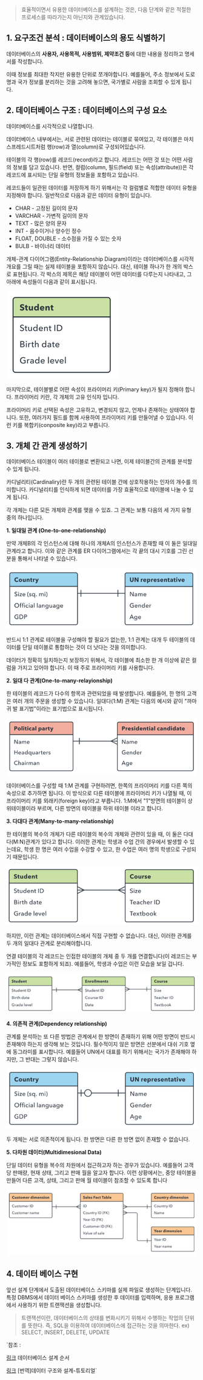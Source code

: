 
> 효율적이면서 유용한 데이터베이스를 설계하는 것은, 다음 단계와 같은 적절한 프로세스를 따라가는지 아닌지와 관계있습니다.
>






## 1. 요구조건 분석 : 데이터베이스의 용도 식별하기

데이터베이스의 **사용자, 사용목적, 사용범위, 제약조건 등**에 대한 내용을 정리하고 명세서를 작성합니다.

이때 정보를 최대한 작지만 유용한 단위로 쪼개야합니다. 예를들어, 주소 정보에서 도로명과 국가 정보를 분리하는 것을 고려해 놓으면, 국가별로 사람을 조회할 수 있게 됩니다.






## 2. 데이터베이스 구조 : 데이터베이스의 구성 요소

데이터베이스를 시각적으로 나열합니다.

데이터베이스 내부에서는, 서로 관련된 데이터는 테이블로 묶여있고, 각 테이블은 마치 스프레드시트처럼 행(row)과 열(column)로 구성되어있습니다.

테이블의 각 행(row)를 레코드(record)라고 합니다. 레코드는 어떤 것 또는 어떤 사람의 정보를 담고 있습니다. 반면, 컬럼(column, 필드(field) 또는 속성(attribute))은 각 레코드에 표시되는 단일 유형의 정보들을 포함하고 있습니다. 

레코드들이 일관된 데이터를 저장하게 하기 위해서는 각 컬럼별로 적합한 데이터 유형을 지정해야 합니다. 일반적으로 다음과 같은 데이터 유형이 있습니다.

- CHAR - 고정된 길이의 문자
- VARCHAR - 가변적 길이의 문자
- TEXT - 많은 양의 문자
- INT - 음수이거나 양수인 정수
- FLOAT, DOUBLE - 소수점을 가질 수 있는 숫자
- BULB - 바이너리 데이터

개체-관계 다이어그램(Entity-Relationship Diagram)이라는 데이터베이스를 시각적 개요를 그릴 때는 실제 테이블을 포함하지 않습니다. 대신, 테이블 하나가 한 개의 박스로 표현됩니다. 각 박스의 제목은 해당 테이블이 어떤 데이터를 다루는지 나타내고, 그 아래에 속성들이 다음과 같이 표시됩니다.

![2018_06_22_db_01](/assets/img/2018_06_22_db_01.PNG)

마지막으로, 테이블별로 어떤 속성이 프라이머리 키(Primary key)가 될지 정해야 합니다. 프라이머리 키란, 각 개체의 고유 인식자 입니다.

프라이머리 키로 선택된 속성은 고유하고, 변경되지 않고, 언제나 존재하는 상태여야 합니다. 또한, 여러가지 필드를 함께 사용하여 프라이머리 키를 만들어낼 수 있습니다. 이런 키를 복합키(conposite key)라고 부릅니다.





## 3. 개체 간 관계 생성하기

데이터베이스 테이블이 여러 테이블로 변환되고 나면, 이제 테이블간의 관계를 분석할 수 있게 됩니다.

카디널리티(Cardinaliry)란 두 개의 관련된 테이블 간에 상호작용하는 인자의 개수를 의미합니다. 카디널리티를 인식하게 되면 데이터를 가장 효율적으로 테이블에 나눌 수 있게 됩니다.

각 개체는 다른 모든 개체와 관계를 맺을 수 있죠. 그 관계는 보통 다음의 세 가지 유형 중의 하나입니다.



**1. 일대일 관계 (One-to-one-relationship)**

만약 개체B의 각 인스턴스에 대해 하나의 개체A의 인스턴스가 존재할 때 이 둘은 일대일 관계라고 합니다. 이와 같은 관계를 ER 다이어그램에서는 각 끝의 대시 기호를 그린 선분을 통해서 나타낼 수 있습니다.

![2018_06_22_db_02](/assets/img/2018_06_22_db_02.PNG)

반드시 1:1 관계로 테이블을 구성해야 할 필요가 없는한, 1:1 관계는 대개 두 테이블의 데이터를 단일 테이블로 통합하는 것이 더 낫다는 것을 의미합니다. 

데이터가 정확히 일치하는지 보장하기 위해서, 각 테이블에 최소한 한 개 이상에 같은 컬럼을 가지고 있어야 합니다. 이 때 주로 프라이머리 키를 사용합니다.



**2. 일대 다 관계(One-to-many-relayionship)**

한 테이블의 레코드가 다수의 항목과 관련되었을 때 발생합니다. 예를들어, 한 명의 고객은 여러 개의 주문을 생성할 수 있습니다. 일대다(1:M) 관계는 다음의 예시와 같이 "까마귀 발 표기법"이라는 표기법으로 표시됩니다.

![2018_06_22_db_03](/assets/img/2018_06_22_db_03.PNG)

데이터베이스를 구성할 때 1:M 관계를 구현하려면, 한쪽의 프라이머리 키를 다른 쪽의 속성으로 추가하면 됩니다. 이 방식으로 다른 테이블에 프라이머리 키가 나열될 때, 이 프라이머리 키를 외래키(foreign key)라고 부릅니다. 1:M에서 "1"방면의 테이블이 상위테이블이라 부르며, 다른 방면의 테이블을 하위 테이블 이라고 합니다.



**3. 다대다 관계(Many-to-many-relationship)**

한 테이블의 복수의 개체가 다른 테이블의 복수의 개체와 관련이 있을 때, 이 둘은 다대다(M:N)관계가 있다고 합니다. 이러한 관계는 학생과 수업 간의 경우에서 발생할 수 있는데요, 학생 한 명은 여러 수업을 수강할 수 있고, 한 수업은 여러 명의 학생으로 구성되기 때문입니다.

![2018_06_22_db_04](/assets/img/2018_06_22_db_04.PNG)

하지만, 이런 관계는 데이터베이스에서 직접 구현할 수 없습니다. 대신, 이러한 관계를 두 개의 일대다 관계로 분리해야합니다.

연결 테이블의 각 레코드는 인접한 테이블의 개체 중 두 개를 연결합니다(이 레코드는 부가적인 정보도 포함하게 되죠). 예를들어, 학생과 수업은 이런 모습을 보일 겁니다.

![2018_06_22_db_05](/assets/img/2018_06_22_db_05.PNG)



**4. 의존적 관계(Dependency relationship)**

관계를 분석하는 또 다른 방법은 관계에서 한 방면이 존재하기 위해 어떤 방면이 반드시 존재해야 하는지 생각해 보는 것입니다. 필수적이지 않은 방면은 선분에서 대쉬 기호 옆에 동그라미를 표시합니다. 예를들어 UN에서 대표를 하기 위해서는 국가가 존재해야 하지만, 그 반대는 그렇지 않습니다.

![2018_06_22_db_06](/assets/img/2018_06_22_db_06.PNG)

두 개체는 서로 의존적이게 됩니다. 한 방면은 다른 한 방면 없이 존재할 수 없습니다.



**5. 다차원 데이터(Multidimesional Data)**

단일 데이터 유형을 복수의 차원에서 접근하고자 하는 경우가 있습니다. 예를들어 고객 당 판매량, 현재 상태, 그리고 판매 월을 알고자 합니다. 이런 상황에서는, 중앙 테이블을 만들어 다른 고객, 상태, 그리고 판매 월 테이블이 참조할 수 있도록 합니다

![2018_06_22_db_07](/assets/img/2018_06_22_db_07.PNG)





## 4. 데이터 베이스 구현

앞선 설계 단계에서 도출된 데이터베이스 스키마를 실제 파일로 생성하는 단계입니다.
특정 DBMS에서 데이터 베이스 스키마를 생성한 후 데이터를 입력하며, 응용 프로그램에서 사용하기 위한 트랜잭션을 생성합니다.
> 트랜잭션이란, 
> 데이터베이스의 상태를 변화시키기 위해서 수행하는 작업의 단위를 뜻한다.
> 즉, SQL을 이용하여 데이터베이스에 접근하는 것을 의마한다.
> ex) SELECT, INSERT, DELETE, UPDATE









`참조 :

[링크](http://gomcine.tistory.com/entry/Database-5-ER-%EB%AA%A8%EB%8D%B8%EC%9D%98-%EA%B0%9C%EB%85%90-%EB%B0%8F-%EC%9A%94%EC%86%8C?category=733455 ) 데이터베이스 설계 순서

[링크](https://medium.com/@khwsc1/%EB%B2%88%EC%97%AD-%EB%8D%B0%EC%9D%B4%ED%84%B0-%EA%B5%AC%EC%A1%B0%EC%99%80-%EC%84%A4%EA%B3%84-%ED%8A%9C%ED%86%A0%EB%A6%AC%EC%96%BC-b25792a0aa86) [번역]데이터 구조와 설계-튜토리얼`